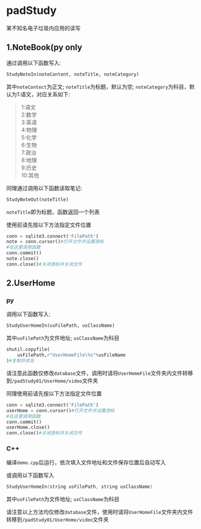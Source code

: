 # padStudy
某不知名电子垃圾内应用的读写

## 1.NoteBook(py only
通过调用以下函数写入:
```python
StudyNoteIn(noteContent, noteTitle, noteCategory)
```
其中`noteContect`为正文; `noteTitle`为标题，默认为空; `noteCategory`为科目，默认为1:语文，对应关系如下:
>1:语文  
2:数学  
3:英语  
4:物理  
5:化学  
6:生物  
7:政治  
8:地理  
9:历史  
10:其他

同理通过调用以下函数读取笔记:
```python
StudyNoteOut(noteTitle)
```
`noteTitle`即为标题，函数返回一个列表

使用前请先按以下方法指定文件位置
```python
conn = sqlite3.connect('FilePath')
note = conn.cursor()#打开文件并设置游标
#在这里调用函数
conn.commit()
note.close()
conn.close()#关闭游标并关闭文件
```

## 2.UserHome
### py
调用以下函数写入:
```python
StudyUserHomeIn(usFilePath, usClassName)
```
其中`usFilePath`为文件地址; `usClassName`为科目
```python
shutil.copyfile(
	usFilePath,r"UserHomeFile\%s"%usFileName
)#复制并改名
```
请注意此函数仅修改`database`文件，调用时请将`UserHomeFile`文件夹内文件转移到`/padStudy01/UserHome/video`文件夹

同理使用前请先按以下方法指定文件位置
```python
conn = sqlite3.connect('FilePath')
userHome = conn.cursor()#打开文件并设置游标
#在这里调用函数
conn.commit()
userHome.close()
conn.close()#关闭游标并关闭文件
```

### C++
编译`demo.cpp`后运行，依次填入文件地址和文件保存位置后自动写入

或调用以下函数写入
```cpp
StudyUserHomeIn(string usFilePath, string usClassName)
```

其中`usFilePath`为文件地址; `usClassName`为科目

请注意以上方法均仅修改`database`文件，使用时请将`UserHomeFile`文件夹内文件转移到`/padStudy01/UserHome/video`文件夹
